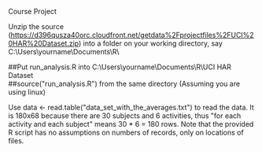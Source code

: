 Course Project


Unzip the source (https://d396qusza40orc.cloudfront.net/getdata%2Fprojectfiles%2FUCI%20HAR%20Dataset.zip) into a folder on your working directory, say C:\Users\yourname\Documents\R\

 ##Put run_analysis.R into C:\Users\yourname\Documents\R\UCI HAR Dataset\
 ##source("run_analysis.R") from the same directory (Assuming you are using linux)

Use data <- read.table("data_set_with_the_averages.txt") to read the data. It is 180x68 because there are 30 subjects and 6 activities, thus "for each activity and each subject" means 30 * 6 = 180 rows. Note that the provided R script has no assumptions on numbers of records, only on locations of files.
